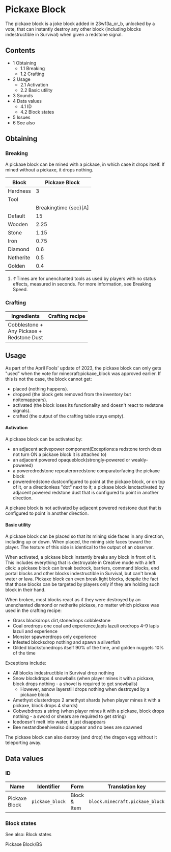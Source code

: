 # Pickaxe Block
The pickaxe block is a joke block added in 23w13a_or_b, unlocked by a vote, that can instantly destroy any other block (including blocks indestructible in Survival) when given a redstone signal.

## Contents
- 1 Obtaining
	- 1.1 Breaking
	- 1.2 Crafting
- 2 Usage
	- 2.1 Activation
	- 2.2 Basic utility
- 3 Sounds
- 4 Data values
	- 4.1 ID
	- 4.2 Block states
- 5 Issues
- 6 See also

## Obtaining
### Breaking
A pickaxe block can be mined with a pickaxe, in which case it drops itself. If mined without a pickaxe, it drops nothing.

| Block     | Pickaxe Block         |
|-----------|-----------------------|
| Hardness  | 3                     |
| Tool      |                       |
|           | Breakingtime (sec)[A] |
| Default   | 15                    |
| Wooden    | 2.25                  |
| Stone     | 1.15                  |
| Iron      | 0.75                  |
| Diamond   | 0.6                   |
| Netherite | 0.5                   |
| Golden    | 0.4                   |

1. ↑Times are for unenchanted tools as used by players with no status effects, measured in seconds. For more information, see Breaking Speed.

### Crafting
| Ingredients                                       | Crafting recipe |
|---------------------------------------------------|-----------------|
| Cobblestone +<br/>Any Pickaxe +<br/>Redstone Dust |                 |

## Usage
As part of the April Fools' update of 2023, the pickaxe block can only gets "used" when the vote for minecraft:pickaxe_block was approved earlier. If this is not the case, the block cannot get:

- placed (nothing happens).
- dropped (the block gets removed from the inventory but noitemappears).
- activated (the block loses its functionality and doesn't react to redstone signals).
- crafted (the output of the crafting table stays empty).

#### Activation
A pickaxe block can be activated by:

- an adjacent activepower component(Exceptions:a redstone torch does not turn ON a pickaxe block it is attached to)
- an adjacent powered opaqueblock(strongly-powered or weakly-powered)
- a poweredredstone repeaterorredstone comparatorfacing the pickaxe block
- poweredredstone dustconfigured to point at the pickaxe block, or on top of it, or a directionless "dot" next to it; a pickaxe block isnotactivated by adjacent powered redstone dust that is configured to point in another direction.

A pickaxe block is not activated by adjacent powered redstone dust that is configured to point in another direction.

#### Basic utility
A pickaxe block can be placed so that its mining side faces in any direction, including up or down. When placed, the mining side faces toward the player. The texture of this side is identical to the output of an observer. 

When activated, a pickaxe block instantly breaks any block in front of it. This includes everything that is destroyable in Creative mode with a left click: a pickaxe block can break bedrock, barriers, command blocks, end portal blocks and other blocks indestructible in Survival, but can't break water or lava. Pickaxe block can even break light blocks, despite the fact that those blocks can be targeted by players only if they are holding such block in their hand.

When broken, most blocks react as if they were destroyed by an unenchanted diamond or netherite pickaxe, no matter which pickaxe was used in the crafting recipe: 

- Grass blockdrops dirt,stonedrops cobblestone
- Coal oredrops one coal and experience,lapis lazuli oredrops 4-9 lapis lazuli and experience
- Monster spawnerdrops only experience
- Infested blocksdrop nothing and spawn a silverfish
- Gilded blackstonedrops itself 90% of the time, and golden nuggets 10% of the time

Exceptions include:

- All blocks indestructible in Survival drop nothing
- Snow blockdrops 4 snowballs (when player mines it with a pickaxe, block drops nothing - a shovel is required to get snowballs)
	- However, asnow layerstill drops nothing when destroyed by a pickaxe block
- Amethyst clusterdrops 2 amethyst shards (when player mines it with a pickaxe, block drops 4 shards)
- Cobwebdrops a string (when player mines it with a pickaxe, block drops nothing - a sword or shears are required to get string)
- Icedoesn't melt into water, it just disappears
- Bee nestandbeehivealso disappear and no bees are spawned

The pickaxe block can also destroy (and drop) the dragon egg without it teleporting away.

## Data values
### ID
| Name          | Identifier      | Form         | Translation key                 |
|---------------|-----------------|--------------|---------------------------------|
| Pickaxe Block | `pickaxe_block` | Block & Item | `block.minecraft.pickaxe_block` |

### Block states
See also: Block states

Pickaxe Block/BS

